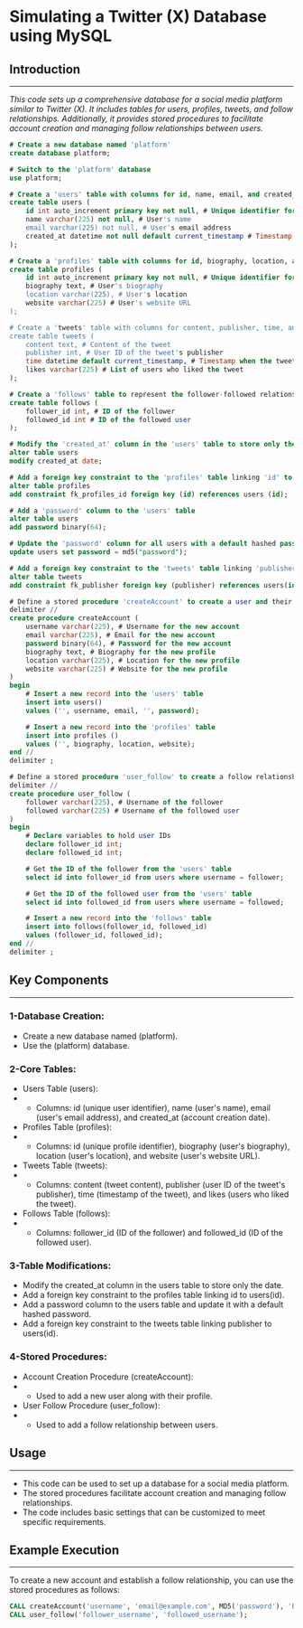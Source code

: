 # Simulating a Twitter (X) Database using MySQL

## Introduction
---
*This code sets up a comprehensive database for a social media platform similar to Twitter (X). It includes tables for users, profiles, tweets, and follow relationships. Additionally, it provides stored procedures to facilitate account creation and managing follow relationships between users.*

```sql
# Create a new database named 'platform'
create database platform;

# Switch to the 'platform' database
use platform;

# Create a 'users' table with columns for id, name, email, and created_at
create table users (
    id int auto_increment primary key not null, # Unique identifier for each user
    name varchar(225) not null, # User's name
    email varchar(225) not null, # User's email address
    created_at datetime not null default current_timestamp # Timestamp when the user was created
);

# Create a 'profiles' table with columns for id, biography, location, and website
create table profiles (
    id int auto_increment primary key not null, # Unique identifier for each profile
    biography text, # User's biography
    location varchar(225), # User's location
    website varchar(225) # User's website URL
);

# Create a 'tweets' table with columns for content, publisher, time, and likes
create table tweets (
    content text, # Content of the tweet
    publisher int, # User ID of the tweet's publisher
    time datetime default current_timestamp, # Timestamp when the tweet was created
    likes varchar(225) # List of users who liked the tweet
);

# Create a 'follows' table to represent the follower-followed relationships
create table follows (
    follower_id int, # ID of the follower
    followed_id int # ID of the followed user
);

# Modify the 'created_at' column in the 'users' table to store only the date
alter table users
modify created_at date;

# Add a foreign key constraint to the 'profiles' table linking 'id' to 'users(id)'
alter table profiles
add constraint fk_profiles_id foreign key (id) references users (id);

# Add a 'password' column to the 'users' table
alter table users
add password binary(64);

# Update the 'password' column for all users with a default hashed password
update users set password = md5("password");

# Add a foreign key constraint to the 'tweets' table linking 'publisher' to 'users(id)'
alter table tweets
add constraint fk_publisher foreign key (publisher) references users(id);

# Define a stored procedure 'createAccount' to create a user and their profile
delimiter //
create procedure createAccount (
    username varchar(225), # Username for the new account
    email varchar(225), # Email for the new account
    password binary(64), # Password for the new account
    biography text, # Biography for the new profile
    location varchar(225), # Location for the new profile
    website varchar(225) # Website for the new profile
)
begin
    # Insert a new record into the 'users' table
    insert into users()
    values ('', username, email, '', password);

    # Insert a new record into the 'profiles' table
    insert into profiles ()
    values ('', biography, location, website);
end //
delimiter ;

# Define a stored procedure 'user_follow' to create a follow relationship between users
delimiter //
create procedure user_follow (
    follower varchar(225), # Username of the follower
    followed varchar(225) # Username of the followed user
)
begin
    # Declare variables to hold user IDs
    declare follower_id int;
    declare followed_id int;

    # Get the ID of the follower from the 'users' table
    select id into follower_id from users where username = follower;

    # Get the ID of the followed user from the 'users' table
    select id into followed_id from users where username = followed;

    # Insert a new record into the 'follows' table
    insert into follows(follower_id, followed_id)
    values (follower_id, followed_id);
end //
delimiter ;
```

## Key Components
---
### **1-Database Creation:**
- Create a new database named (platform).
- Use the (platform) database.

### **2-Core Tables:**
- Users Table (users):
- - Columns: id (unique user identifier), name (user's name), email (user's email address), and created_at (account creation date).
- Profiles Table (profiles):
- - Columns: id (unique profile identifier), biography (user's biography), location (user's location), and website (user's website URL).
- Tweets Table (tweets):
- - Columns: content (tweet content), publisher (user ID of the tweet's publisher), time (timestamp of the tweet), and likes (users who liked the tweet).
- Follows Table (follows):
- - Columns: follower_id (ID of the follower) and followed_id (ID of the followed user).

### **3-Table Modifications:**
- Modify the created_at column in the users table to store only the date.
- Add a foreign key constraint to the profiles table linking id to users(id).
- Add a password column to the users table and update it with a default hashed password.
- Add a foreign key constraint to the tweets table linking publisher to users(id).

### **4-Stored Procedures:**
- Account Creation Procedure (createAccount):
- - Used to add a new user along with their profile.
- User Follow Procedure (user_follow):
- - Used to add a follow relationship between users.

## Usage
---
- This code can be used to set up a database for a social media platform.
- The stored procedures facilitate account creation and managing follow relationships.
- The code includes basic settings that can be customized to meet specific requirements.

## Example Execution
---
To create a new account and establish a follow relationship, you can use the stored procedures as follows:

```sql
CALL createAccount('username', 'email@example.com', MD5('password'), 'Bio goes here', 'Location', 'http://website.com');
CALL user_follow('follower_username', 'followed_username');
```


